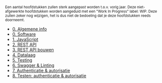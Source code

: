 <small>
  Een aantal hoofdstukken zullen sterk aangepast worden t.o.v. vorig jaar. Deze niet-afgewerkte hoofdstukken worden aangeduid met een "Work In Progress" label: WIP. Deze zullen zeker nog wijzigen, het is dus niet de bedoeling dat je deze hoofdstukken reeds doorneemt.
</small>

- [0. Algemene info](./0-intro/situering.md)
- [0. Software](./0-intro/software.md)
- [1. JavaScript](https://hogent-web.github.io/webservices-slides/1-javascript.html?presentation=false)
- [2. REST API](https://hogent-web.github.io/webservices-slides/2-REST.html?presentation=false)
- [3. REST API bouwen](https://hogent-web.github.io/webservices-slides/3-REST2.html?presentation=false)
- [4. Datalaag](https://hogent-web.github.io/webservices-slides/4-datalaag.html?presentation=false)
- [5. Testing](https://hogent-web.github.io/webservices-slides/5-testing.html?presentation=false)
- [6. Swagger & Linting](https://hogent-web.github.io/webservices-slides/6-swagger.html?presentation=false)
- [7. Authenticatie & autorisatie](./7-authenticatie/index.md)
- [8. Testen: authenticatie & autorisatie](./8-auth_testing/index.md)
